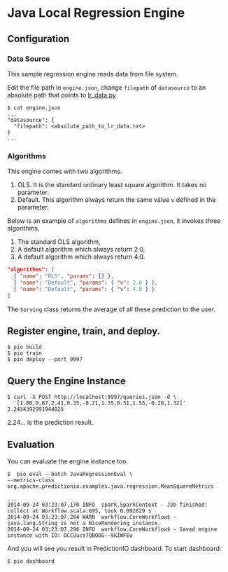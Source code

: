 # Java Local Regression Engine

## Configuration

### Data Source

This sample regression engine reads data from file system.

Edit the file path in `engine.json`, change `filepath` of `datasource` to an absolute path that points to
[lr_data.py](../data/lr_data.txt)

```
$ cat engine.json
...
"datasource": {
  "filepath": <absolute_path_to_lr_data.txt>
}
...

```

### Algorithms

This engine comes with two algorithms.

1. OLS. It is the standard ordinary least square algorithm. It takes no parameter.
2. Default. This algorithm always return the same value `v` defined in the parameter.

Below is an example of `algorithms` defines in `engine.json`, it invokes three algorithms,

1. The standard OLS algorithm,
2. A default algorithm which always return 2.0,
3. A default algorithm which always return 4.0.

```json
"algorithms": [
  { "name": "OLS", "params": {} },
  { "name": "Default", "params": { "v": 2.0 } },
  { "name": "Default", "params": { "v": 4.0 } }
]
```

The `Serving` class returns the average of all these prediction to the user.

## Register engine, train, and deploy.

```
$ pio build
$ pio train
$ pio deploy --port 9997
```

## Query the Engine Instance

```
$ curl -X POST http://localhost:9997/queries.json -d \
  '[1.80,0.87,2.41,0.35,-0.21,1.35,0.51,1.55,-0.20,1.32]'
2.2434392991944025
```

2.24... is the prediction result.

## Evaluation

You can evaluate the engine instance too.
```
$  pio eval --batch JavaRegressionEval \
--metrics-class org.apache.predictionio.examples.java.regression.MeanSquareMetrics

...
2014-09-24 03:23:07,170 INFO  spark.SparkContext - Job finished: collect at Workflow.scala:695, took 0.092829 s
2014-09-24 03:23:07,284 WARN  workflow.CoreWorkflow$ - java.lang.String is not a NiceRendering instance.
2014-09-24 03:23:07,296 INFO  workflow.CoreWorkflow$ - Saved engine instance with ID: OCCUucs7QBOOG--9kIWFEw
```

And you will see you result in PredictionIO dashboard. To start dashboard:
```
$ pio dashboard
```
